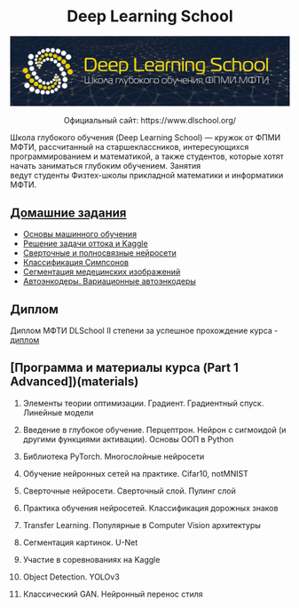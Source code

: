 <h1 style="text-align:center">Deep Learning School</h1>

<p align="center">
 <img src="_static/logo_readme.png" width=1280>
</p>

<p align="center">Официальный сайт: https://www.dlschool.org/</p>

Школа глубокого обучения (Deep Learning School) — кружок от ФПМИ МФТИ, рассчитанный на старшеклассников, интересующихся программированием и математикой, а также студентов, которые хотят начать заниматься глубоким обучением. Занятия ведут студенты Физтех-школы прикладной математики и информатики МФТИ.


## [Домашние задания](homework)

- [Основы машинного обучения](homework/[homework,adv]knn.ipynb)
- [Решение задачи оттока и Kaggle](homework/[homework,adv]churn_boosting.ipynb)
- [Сверточные и полносвязные нейросети](homework/[homework,adv]pytorch_conv.ipynb)
- [Классификация Симпсонов](homework/[homework,adv]efficientnet_simpsons.ipynb)
- [Сегментация медецинских изображений](homework/[homework,adv]semantic_segmentation.ipynb)
- [Автоэнкодеры. Вариационные автоэнкодеры](homework/[homework,adv]autoencoders.ipynb)

## Диплом

Диплом МФТИ DLSchool II степени за успешное прохождение курса - [диплом](diploma.pdf)

## [Программа и материалы курса (Part 1 Advanced])(materials)

1. Элементы теории оптимизации. Градиент. Градиентный спуск. Линейные модели

2. Введение в глубокое обучение. Перцептрон. Нейрон с сигмоидой (и другими функциями активации). Основы ООП в Python

3. Библиотека PyTorch. Многослойные нейросети

4. Обучение нейронных сетей на практике. Cifar10, notMNIST

5. Сверточные нейросети. Сверточный слой. Пулинг слой

6. Практика обучения нейросетей. Классификация дорожных знаков

7. Transfer Learning. Популярные в Computer Vision архитектуры

8. Сегментация картинок. U-Net

9. Участие в соревнованиях на Kaggle

10. Object Detection. YOLOv3

11. Классический GAN. Нейронный перенос стиля
